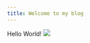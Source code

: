```yaml
---
title: Welcome to my blog
---
```


Hello World!
<img src="[https://www.google.com/url?sa=i&url=https%3A%2F%2Fwww.goodhousekeeping.com%2Flife%2Fpets%2Fg4531%2Fcutest-dog-breeds%2F&psig=AOvVaw0LWFUiVBpOxXUDyWukc966&ust=1672895687986000&source=images&cd=vfe&ved=0CA8QjRxqFwoTCMjbpJyUrfwCFQAAAAAdAAAAABAE](https://www.google.com/url?sa=i&url=https%3A%2F%2Fwww.pexels.com%2Fsearch%2Fdog%2F&psig=AOvVaw1csV0YuL2efD-HOCIe7k8H&ust=1672895815123000&source=images&cd=vfe&ved=0CA8QjRxqFwoTCMizpNiUrfwCFQAAAAAdAAAAABAE)">
